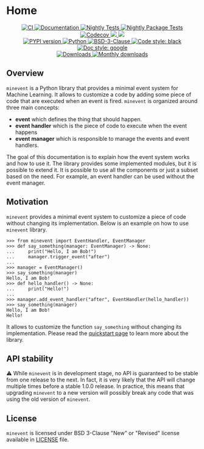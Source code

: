 # Home

<p align="center">
    <a href="https://github.com/durandtibo/minevent/actions">
        <img alt="CI" src="https://github.com/durandtibo/minevent/workflows/CI/badge.svg">
    </a>
    <a href="https://durandtibo.github.io/minevent/">
        <img alt="Documentation" src="https://github.com/durandtibo/minevent/workflows/Documentation/badge.svg">
    </a>
    <a href="https://github.com/durandtibo/minevent/actions">
        <img alt="Nightly Tests" src="https://github.com/durandtibo/minevent/workflows/Nightly%20Tests/badge.svg">
    </a>
    <a href="https://github.com/durandtibo/minevent/actions">
        <img alt="Nightly Package Tests" src="https://github.com/durandtibo/minevent/workflows/Nightly%20Package%20Tests/badge.svg">
    </a>
    <br/>
    <a href="https://codecov.io/gh/durandtibo/minevent">
        <img alt="Codecov" src="https://codecov.io/gh/durandtibo/minevent/branch/main/graph/badge.svg">
    </a>
    <a href="https://codeclimate.com/github/durandtibo/minevent/maintainability">
        <img src="https://api.codeclimate.com/v1/badges/140297b4dc048f952298/maintainability" />
    </a>
    <a href="https://codeclimate.com/github/durandtibo/minevent/test_coverage">
        <img src="https://api.codeclimate.com/v1/badges/140297b4dc048f952298/test_coverage" />
    </a>
    <br/>
    <a href="https://pypi.org/project/minevent/">
        <img alt="PYPI version" src="https://img.shields.io/pypi/v/minevent">
    </a>
    <a href="https://pypi.org/project/minevent/">
        <img alt="Python" src="https://img.shields.io/pypi/pyversions/minevent.svg">
    </a>
    <a href="https://opensource.org/licenses/BSD-3-Clause">
        <img alt="BSD-3-Clause" src="https://img.shields.io/pypi/l/minevent">
    </a>
    <a href="https://github.com/psf/black">
        <img  alt="Code style: black" src="https://img.shields.io/badge/code%20style-black-000000.svg">
    </a>
    <a href="https://google.github.io/styleguide/pyguide.html#s3.8-comments-and-docstrings">
        <img  alt="Doc style: google" src="https://img.shields.io/badge/%20style-google-3666d6.svg">
    </a>
    <br/>
    <a href="https://pepy.tech/project/minevent">
        <img  alt="Downloads" src="https://static.pepy.tech/badge/minevent">
    </a>
    <a href="https://pepy.tech/project/minevent">
        <img  alt="Monthly downloads" src="https://static.pepy.tech/badge/minevent/month">
    </a>
    <br/>
</p>

## Overview

`minevent` is a Python library that provides a minimal event system for Machine Learning.
It allows to customize a code by adding some piece of code that are executed when an event is
fired.
`minevent` is organized around three main concepts:

- **event** which defines the thing that should happen.
- **event handler** which is the piece of code to execute when the event happens
- **event manager** which is responsible to manage the events and event handlers.

The goal of this documentation is to explain how the event system works and how to use it.
The library provides some implemented modules, but it is possible to extend it.
It is possible to use all the components or just a subset based on the need.
For example, an event handler can be used without the event manager.

## Motivation

`minevent` provides a minimal event system to customize a piece of code without changing its
implementation.
Below is an example on how to use `minevent` library.

```pycon
>>> from minevent import EventHandler, EventManager
>>> def say_something(manager: EventManager) -> None:
...     print("Hello, I am Bob!")
...     manager.trigger_event("after")
...
>>> manager = EventManager()
>>> say_something(manager)
Hello, I am Bob!
>>> def hello_handler() -> None:
...     print("Hello!")
...
>>> manager.add_event_handler("after", EventHandler(hello_handler))
>>> say_something(manager)
Hello, I am Bob!
Hello!

```

It allows to customize the function `say_something` without changing its implementation.
Please read the [quickstart page](quickstart.md) to learn more about the library.

## API stability

:warning: While `minevent` is in development stage, no API is guaranteed to be stable from one
release to the next. In fact, it is very likely that the API will change multiple times before a
stable 1.0.0 release. In practice, this means that upgrading `minevent` to a new version will
possibly break any code that was using the old version of `minevent`.

## License

`minevent` is licensed under BSD 3-Clause "New" or "Revised" license available
in [LICENSE](https://github.com/durandtibo/minevent/blob/main/LICENSE) file.
